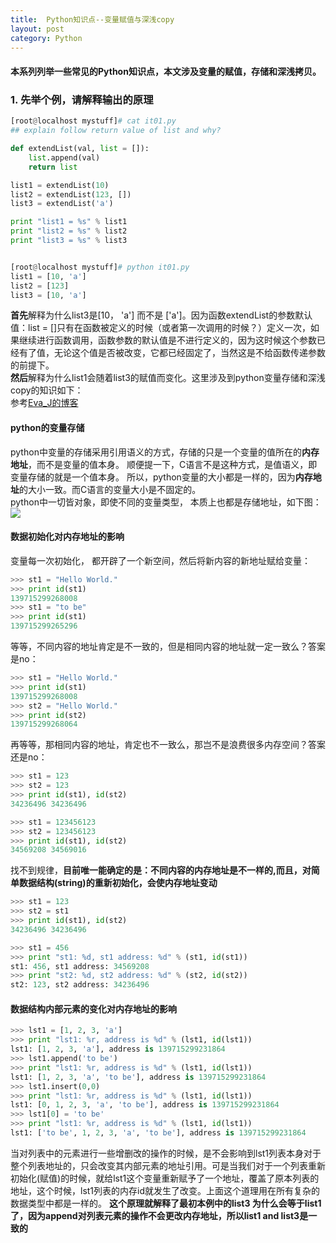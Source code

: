 ```yaml
---
title:  Python知识点--变量赋值与深浅copy
layout: post
category: Python
---
```


#### 本系列列举一些常见的Python知识点，本文涉及变量的赋值，存储和深浅拷贝。

### 1. 先举个例，请解释输出的原理

```python
[root@localhost mystuff]# cat it01.py 
## explain follow return value of list and why?

def extendList(val, list = []):
	list.append(val)
	return list

list1 = extendList(10)
list2 = extendList(123, [])
list3 = extendList('a')

print "list1 = %s" % list1
print "list2 = %s" % list2
print "list3 = %s" % list3


[root@localhost mystuff]# python it01.py 
list1 = [10, 'a']
list2 = [123]
list3 = [10, 'a']
```
**首先**解释为什么list3是[10， 'a'] 而不是 ['a']。因为函数extendList的参数默认值：list = []只有在函数被定义的时候（或者第一次调用的时候？）定义一次，如果继续进行函数调用，函数参数的默认值是不进行定义的，因为这时候这个参数已经有了值，无论这个值是否被改变，它都已经固定了，当然这是不给函数传递参数的前提下。  
**然后**解释为什么list1会随着list3的赋值而变化。这里涉及到python变量存储和深浅copy的知识如下：  
参考[Eva_J的博客](http://www.cnblogs.com/Eva-J/p/5534037.html)
  
#### python的变量存储
python中变量的存储采用引用语义的方式，存储的只是一个变量的值所在的**内存地址**，而不是变量的值本身。
顺便提一下，C语言不是这种方式，是值语义，即变量存储的就是一个值本身。
所以，python变量的大小都是一样的，因为**内存地址**的大小一致。而C语言的变量大小是不固定的。  
python中一切皆对象，即使不同的变量类型， 本质上也都是存储地址，如下图：  
![](http://oon3ys1qt.bkt.clouddn.com/python_value_storage.png)

#### 数据初始化对内存地址的影响

变量每一次初始化， 都开辟了一个新空间，然后将新内容的新地址赋给变量：
```python
>>> st1 = "Hello World."
>>> print id(st1)
139715299268008
>>> st1 = "to be"
>>> print id(st1)
139715299265296
```
等等，不同内容的地址肯定是不一致的，但是相同内容的地址就一定一致么？答案是no：
```python
>>> st1 = "Hello World."
>>> print id(st1)
139715299268008
>>> st2 = "Hello World."
>>> print id(st2)
139715299268064
```
再等等，那相同内容的地址，肯定也不一致么，那岂不是浪费很多内存空间？答案还是no：
```python
>>> st1 = 123
>>> st2 = 123
>>> print id(st1), id(st2)
34236496 34236496

>>> st1 = 123456123
>>> st2 = 123456123
>>> print id(st1), id(st2)
34569208 34569016
```
找不到规律，**目前唯一能确定的是：不同内容的内存地址是不一样的,而且，对简单数据结构(string)的重新初始化，会使内存地址变动**
```python
>>> st1 = 123
>>> st2 = st1
>>> print id(st1), id(st2)
34236496 34236496

>>> st1 = 456
>>> print "st1: %d, st1 address: %d" % (st1, id(st1)) 
st1: 456, st1 address: 34569208
>>> print "st2: %d, st2 address: %d" % (st2, id(st2)) 
st2: 123, st2 address: 34236496

```

#### 数据结构内部元素的变化对内存地址的影响
```python
>>> lst1 = [1, 2, 3, 'a']
>>> print "lst1: %r, address is %d" % (lst1, id(lst1))
lst1: [1, 2, 3, 'a'], address is 139715299231864
>>> lst1.append('to be')
>>> print "lst1: %r, address is %d" % (lst1, id(lst1))
lst1: [1, 2, 3, 'a', 'to be'], address is 139715299231864
>>> lst1.insert(0,0)
>>> print "lst1: %r, address is %d" % (lst1, id(lst1))
lst1: [0, 1, 2, 3, 'a', 'to be'], address is 139715299231864
>>> lst1[0] = 'to be'
>>> print "lst1: %r, address is %d" % (lst1, id(lst1))
lst1: ['to be', 1, 2, 3, 'a', 'to be'], address is 139715299231864

```
当对列表中的元素进行一些增删改的操作的时候，是不会影响到lst1列表本身对于整个列表地址的，只会改变其内部元素的地址引用。可是当我们对于一个列表重新初始化(赋值)的时候，就给lst1这个变量重新赋予了一个地址，覆盖了原本列表的地址，这个时候，lst1列表的内存id就发生了改变。上面这个道理用在所有复杂的数据类型中都是一样的。
**这个原理就解释了最初本例中的list3 为什么会等于list1了，因为append对列表元素的操作不会更改内存地址，所以list1 and list3是一致的**

